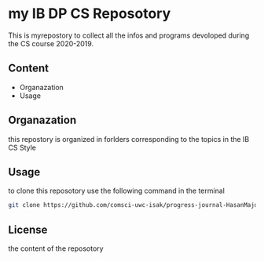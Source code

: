 my IB DP CS Reposotory 
=============================

This is myrepostory to collect all the infos and programs devoloped during the CS course 2020-2019.

Content
-----------
  * Organazation 
  * Usage 
  
 Organazation 
 ------------
 this repostory is organized in forlders corresponding to the topics in the IB CS Style 
 
 Usage 
 ------------
 to clone this reposotory use the following command in the terminal 
 ```.sh 
 git clone https://github.com/comsci-uwc-isak/progress-journal-HasanMajdi.git
 ``` 
 License 
 ------------
 the content of the reposotory 
 
